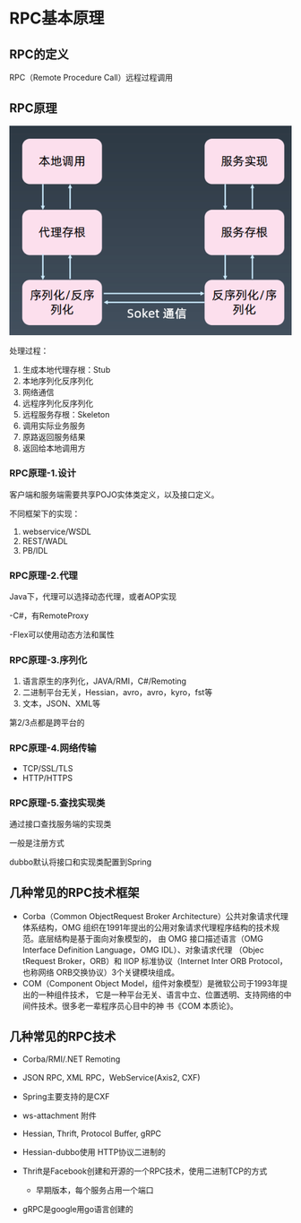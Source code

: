 # RPC基本原理

## RPC的定义

RPC（Remote Procedure Call）远程过程调用

## RPC原理

 ![RPC简化原理图](./image/RPC简化原理图.png)

处理过程：

1. 生成本地代理存根：Stub
2. 本地序列化反序列化
3. 网络通信
4. 远程序列化反序列化
5. 远程服务存根：Skeleton
6. 调用实际业务服务
7. 原路返回服务结果
8. 返回给本地调用方

### RPC原理-1.设计

客户端和服务端需要共享POJO实体类定义，以及接口定义。

不同框架下的实现：

1. webservice/WSDL
2. REST/WADL
3. PB/IDL

### RPC原理-2.代理

Java下，代理可以选择动态代理，或者AOP实现

-C#，有RemoteProxy

-Flex可以使用动态方法和属性

### RPC原理-3.序列化

1. 语言原生的序列化，JAVA/RMI，C#/Remoting
2. 二进制平台无关，Hessian，avro，avro，kyro，fst等
3. 文本，JSON、XML等

第2/3点都是跨平台的

### RPC原理-4.网络传输

- TCP/SSL/TLS
- HTTP/HTTPS

### RPC原理-5.查找实现类

通过接口查找服务端的实现类

一般是注册方式

dubbo默认将接口和实现类配置到Spring



## 几种常见的RPC技术框架

- Corba（Common ObjectRequest Broker Architecture）公共对象请求代理体系结构，OMG
  组织在1991年提出的公用对象请求代理程序结构的技术规范。底层结构是基于面向对象模型的，
  由 OMG 接口描述语言（OMG Interface Definition Language，OMG IDL）、对象请求代理
  （Objec tRequest Broker，ORB）和 IIOP 标准协议（Internet Inter ORB Protocol，也称网络
  ORB交换协议）3个关键模块组成。
- COM（Component Object Model，组件对象模型）是微软公司于1993年提出的一种组件技术，
  它是一种平台无关、语言中立、位置透明、支持网络的中间件技术。很多老一辈程序员心目中的神
  书《COM 本质论》。  

## 几种常见的RPC技术

- Corba/RMI/.NET Remoting

-  JSON RPC, XML RPC，WebService(Axis2, CXF)

  - Spring主要支持的是CXF

  - ws-attachment 附件

-  Hessian, Thrift, Protocol Buffer, gRPC  

  - Hessian-dubbo使用 HTTP协议二进制的

  - Thrift是Facebook创建和开源的一个RPC技术，使用二进制TCP的方式

    - 早期版本，每个服务占用一个端口

  - gRPC是google用go语言创建的

    